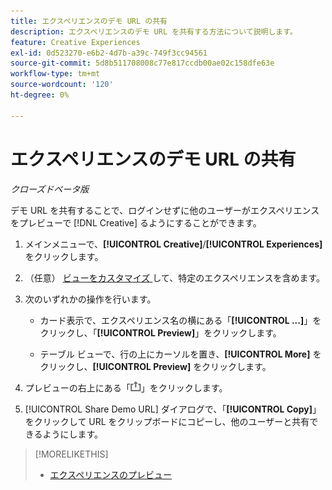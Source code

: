 ```yaml
---
title: エクスペリエンスのデモ URL の共有
description: エクスペリエンスのデモ URL を共有する方法について説明します。
feature: Creative Experiences
exl-id: 0d523270-e6b2-4d7b-a39c-749f3cc94561
source-git-commit: 5d8b511708008c77e817ccdb00ae02c158dfe63e
workflow-type: tm+mt
source-wordcount: '120'
ht-degree: 0%

---
```


# エクスペリエンスのデモ URL の共有

*クローズドベータ版*

デモ URL を共有することで、ログインせずに他のユーザーがエクスペリエンスをプレビューで [!DNL Creative] るようにすることができます。

1. メインメニューで、**[!UICONTROL Creative]**/**[!UICONTROL Experiences]** をクリックします。

1. （任意） [ ビューをカスタマイズ ](/help/creative/introduction/customize-data-views.md) して、特定のエクスペリエンスを含めます。

1. 次のいずれかの操作を行います。

   * カード表示で、エクスペリエンス名の横にある「**[!UICONTROL ...]**」をクリックし、「**[!UICONTROL Preview]**」をクリックします。

   * テーブル ビューで、行の上にカーソルを置き、**[!UICONTROL More]** をクリックし、**[!UICONTROL Preview]** をクリックします。

1. プレビューの右上にある「![ 共有 ](/help/creative/assets/share.png " 共有 ")」をクリックします。

1. [!UICONTROL Share Demo URL] ダイアログで、「**[!UICONTROL Copy]**」をクリックして URL をクリップボードにコピーし、他のユーザーと共有できるようにします。

>[!MORELIKETHIS]
>
>* [ エクスペリエンスのプレビュー ](/help/creative/experiences/experience-preview.md)
